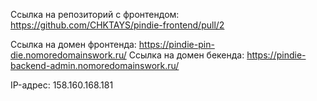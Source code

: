 Ссылка на репозиторий с фронтендом: https://github.com/CHKTAYS/pindie-frontend/pull/2


Ссылка на домен фронтенда: https://pindie-pin-die.nomoredomainswork.ru/
Ссылка на домен бекенда: https://pindie-backend-admin.nomoredomainswork.ru/

IP-адрес: 158.160.168.181

